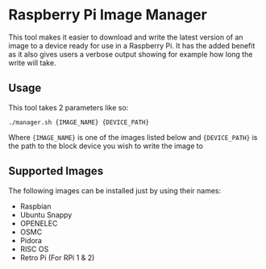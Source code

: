 # Raspberry Pi Image Manager 

This tool makes it easier to download and write the latest version of an image to a device ready for use in a Raspberry Pi.
It has the added benefit as it also gives users a verbose output showing for example how long the write will take.

## Usage

This tool takes 2 parameters like so:

    ./manager.sh {IMAGE_NAME} {DEVICE_PATH}

Where `{IMAGE_NAME}` is one of the images listed below and `{DEVICE_PATH}` is the path to the block device you wish to write the image to

## Supported Images

The following images can be installed just by using their names:

- Raspbian
- Ubuntu Snappy
- OPENELEC
- OSMC
- Pidora
- RISC OS
- Retro Pi (For RPi 1 & 2)